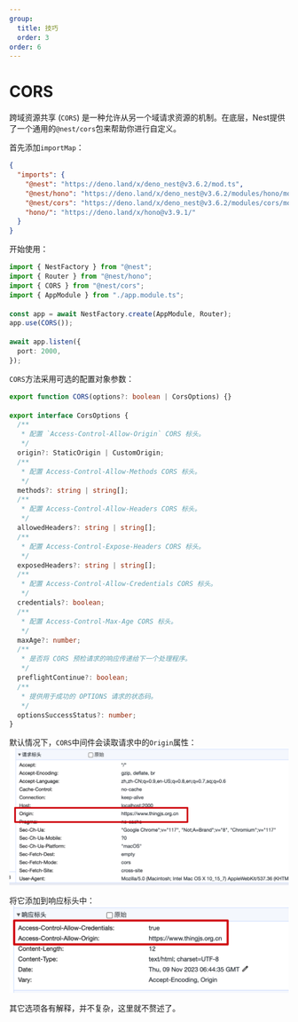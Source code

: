 ```yaml
---
group:
  title: 技巧
  order: 3
order: 6
---
```


# CORS

跨域资源共享 (`CORS`) 是一种允许从另一个域请求资源的机制。在底层，Nest提供了一个通用的`@nest/cors`包来帮助你进行自定义。

首先添加`importMap`：

```json
{
  "imports": {
    "@nest": "https://deno.land/x/deno_nest@v3.6.2/mod.ts",
    "@nest/hono": "https://deno.land/x/deno_nest@v3.6.2/modules/hono/mod.ts",
    "@nest/cors": "https://deno.land/x/deno_nest@v3.6.2/modules/cors/mod.ts",
    "hono/": "https://deno.land/x/hono@v3.9.1/"
  }
}
```

开始使用：

```typescript
import { NestFactory } from "@nest";
import { Router } from "@nest/hono";
import { CORS } from "@nest/cors";
import { AppModule } from "./app.module.ts";

const app = await NestFactory.create(AppModule, Router);
app.use(CORS());

await app.listen({
  port: 2000,
});
```

`CORS`方法采用可选的配置对象参数：

```typescript
export function CORS(options?: boolean | CorsOptions) {}
  
export interface CorsOptions {
  /**
   * 配置 `Access-Control-Allow-Origin` CORS 标头。
   */
  origin?: StaticOrigin | CustomOrigin;
  /**
   * 配置 Access-Control-Allow-Methods CORS 标头。
   */
  methods?: string | string[];
  /**
   * 配置 Access-Control-Allow-Headers CORS 标头。
   */
  allowedHeaders?: string | string[];
  /**
   * 配置 Access-Control-Expose-Headers CORS 标头。
   */
  exposedHeaders?: string | string[];
  /**
   * 配置 Access-Control-Allow-Credentials CORS 标头。
   */
  credentials?: boolean;
  /**
   * 配置 Access-Control-Max-Age CORS 标头。
   */
  maxAge?: number;
  /**
   * 是否将 CORS 预检请求的响应传递给下一个处理程序。
   */
  preflightContinue?: boolean;
  /**
   * 提供用于成功的 OPTIONS 请求的状态码。
   */
  optionsSuccessStatus?: number;
}
```

默认情况下，`CORS`中间件会读取请求中的`Origin`属性：
![request](./images/cors_request.png)

将它添加到响应标头中：
![response](./images/cors_response.png)

其它选项各有解释，并不复杂，这里就不赘述了。
